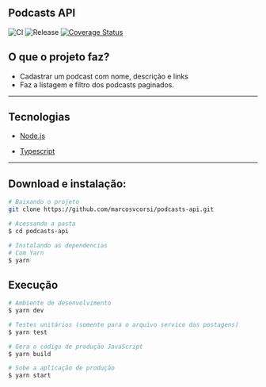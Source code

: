 ## Podcasts API

![CI](https://github.com/marcosvcorsi/podcasts-api/workflows/ci/badge.svg)
![Release](https://github.com/marcosvcorsi/podcasts-api/workflows/release/badge.svg)
[![Coverage Status](https://coveralls.io/repos/github/marcosvcorsi/podcasts-api/badge.svg?branch=main)](https://coveralls.io/github/marcosvcorsi/podcasts-api?branch=main)

## O que o projeto faz?

- Cadastrar um podcast com nome, descrição e links
- Faz a listagem e filtro dos podcasts paginados.

---

## Tecnologias

- [Node.js](https://nodejs.org/en/)

- [Typescript](https://www.typescriptlang.org/)

---

## Download e instalação:

```bash
# Baixando o projeto
git clone https://github.com/marcosvcorsi/podcasts-api.git

# Acessando a pasta
$ cd podcasts-api

# Instalando as dependencias
# Com Yarn
$ yarn
```

## Execução

```bash
# Ambiente de desenvolvimento
$ yarn dev

# Testes unitários (somente para o arquivo service das postagens)
$ yarn test

# Gera o código de produção JavaScript
$ yarn build

# Sobe a aplicação de produção
$ yarn start
```
